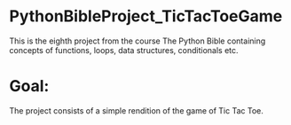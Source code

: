# PythonBibleProject_TicTacToeGame

This is the eighth project from the course The Python Bible containing concepts of functions, loops, data structures, conditionals etc.

# Goal:
The project consists of a simple rendition of the game of Tic Tac Toe.
